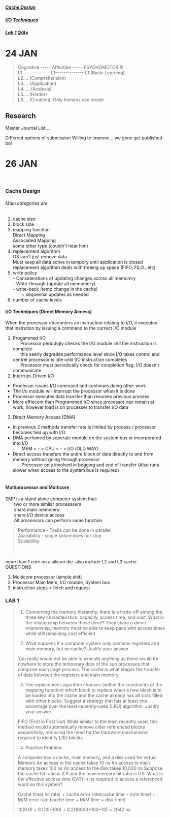 

##### [Cache Design](https://github.com/vaughn-arctic/321_Notes/edit/main/321_notes.md#cache-design)
##### [I/O Techniques](https://github.com/vaughn-arctic/321_Notes/edit/main/321_notes.md#io-techniques-direct-memory-access)
##### [Lab 1 Q/As](https://github.com/vaughn-arctic/321_Notes/edit/main/321_notes.md#lab-1)


# 24 JAN
>Cognative  -----     Affectibe  -----   PSYCHOMOTOR!!!!<br />
>  L1 ------------- L1--------------              L1     (Basic Learning)<br>
>  L2.... (Comprehension)<br>
>  L3.... (Application)<br>
>  L4..... (Analysis)<br>
>  L5.....(Harder)<br>
>  L6.... (Creation).  Only humans can create<br>

## Research

Master Journal List.... 

Different options of submission
Willing to improve... we gone get published boi


# 26 JAN
&nbsp;&nbsp;&nbsp;&nbsp;&nbsp;&nbsp;
### Cache Design

###### Main categories are
1. cache size
2. block size
3. mapping function <br>Direct Mapping <br> Associated Mapping <br> some other type (couldn't hear him) 
4. replecement algorithm <br> OS can't just remove data <br> Must keep all data active in tempory until application is closed <br> replacement algorithm deals with freeing up space (FIFO, FILO...etc) 
5. write policy <br>  - Considerations of updating changes across all memomry <br> - Write-through (update all memomery) <br> - write-back (temp change in the cache) <br> &nbsp;&nbsp;&nbsp;&nbsp;&nbsp;&nbsp; ~ sequential updates as needed
6. number of cache levels

#### I/O Techniques (Direct Memory Access) 
When the processor encounters an instruction relating to I/O, it executes that instrution by issuing a command to the correct I/O module

1. Progammed I/O <br> &nbsp;&nbsp;&nbsp;&nbsp;&nbsp;&nbsp;Processor periodigly checks the I/O module intil the instruction is complete  <br> &nbsp;&nbsp;&nbsp;&nbsp;&nbsp;&nbsp;this seerly degrades performance level since I/O takes control and centrel processor is idle until I/O instruction completes <br> &nbsp;&nbsp;&nbsp;&nbsp;&nbsp;&nbsp;Processor must periodically check for completion flag, I/O doesn't communicate 
2. Interrupt-Driven I/O <br>
  - Processer issues I/O command and continues doing other work 
  - The I/o module will interrupt the processor when it is done
  - Processor executes data transfer than resumes previous process<br>
  - More effiecent than Programmed I/O since processor can remain at work, however load is on processer to transfer I/O data
3. Direct Memory Access (DMA) 
  - In previous 2 methods transfer rate is limited by process / processor becomes tied up with I/O
  - DMA perfomed by seperate module on the system bus or incorporated into I/O <br> 
  &nbsp;&nbsp;&nbsp;&nbsp;&nbsp;&nbsp; MEM < - > CPU < - > I/O (OLD WAY)
  - Direct access transfers the entire block of data directly to and from memory without going through processor <br> &nbsp;&nbsp;&nbsp;&nbsp;&nbsp;&nbsp; Processor only involved in begging and end of transfer (Also runs slower when access to the system bus is required) 
<br><br>

#### Multiprocessor and Multicore
SMP is a stand alone computer system that: <br> 
&nbsp;&nbsp;&nbsp;&nbsp;&nbsp;&nbsp; two or more similar processsers <br>
&nbsp;&nbsp;&nbsp;&nbsp;&nbsp;&nbsp; share main memomry <br>
&nbsp;&nbsp;&nbsp;&nbsp;&nbsp;&nbsp; share I/O device access <br> 
&nbsp;&nbsp;&nbsp;&nbsp;&nbsp;&nbsp; All processors can perform same function

> Performance - Tasks can be done in parallel <br> 
> Availability - single failure does not stop<br>
> Scalability<br><br><br>

more than 1 core on a silicon die. also include L2 and L3 cache <br> 
QUESTIONS
1. Multicore processor (simple shit) 
2. Processor Main Mem, I/O module, System bus
3. instruction steps = fetch and request



### LAB 1 
> 1. Concerning the memory hierarchy, there is a trade-off among the three key characteristics: capacity, access time, and cost. What is the relationship between these three?
>They share a direct relationship, memory must be able to keep pace with access times while still remaining cost efficient
>
>2. What happens if a computer system only contains registers and main memory, but no cache? Justify your answer
>
>You really would not be able to execute anything as there would be nowhere to store the temporary data of the sub processes that comprise each large process. 
>The cache is what stages the transfer of data between the registers and main memory
>
>
>3. The replacement algorithm chooses (within the constraints of the mapping function) which block to replace when a new block is to be loaded into the cache and the cache already has all slots filled with other blocks. Suggest a strategy that has at least one advantage over the least-recently-used (LRU) algorithm. Justify your answer
>
>FIFO (First in First Out) While similar to the least recently used, this method would automatically remove older referenced blocks sequentially, removing the need for the hardware mechanisms required to identify LRU blocks
>
>4. Practice Problem:
>
>A computer has a cache, main memory, and a disk used for virtual Memory
>An access to the cache takes 10 ns
>An access to main memory takes 100 ns
>An access to the disk takes 10,000 ns
>Suppose the cache hit ratio is 0.9 and the main memory hit ratio is 0.8.
>What is the effective access time (EAT) in ns required to access a referenced word on this system?
>
>Cache time( hit rate)  + cache error rate(cache time + m/m time) + M/M error rate (cache time + M/M time + disk time) 
>
>10(0.9) + 0.1(10+100) + 0.2(10000+100+10) = 2042 ns 

